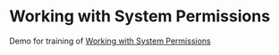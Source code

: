 Working with System Permissions
===

Demo for training of [
Working with System Permissions](https://developer.android.com/training/permissions/usage-notes.html)